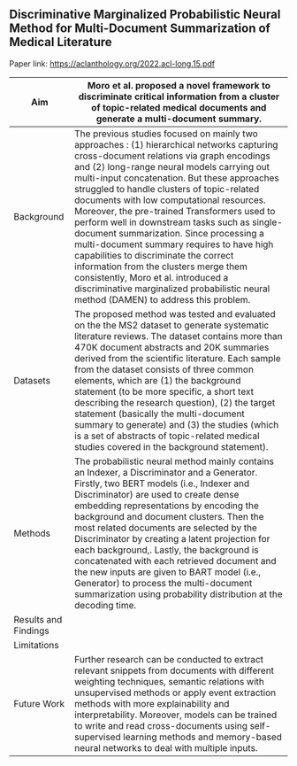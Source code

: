 ## Discriminative Marginalized Probabilistic Neural Method for Multi-Document Summarization of Medical Literature

Paper link: https://aclanthology.org/2022.acl-long.15.pdf

| Aim |  Moro et al. proposed a novel framework to discriminate critical information from a cluster of topic-related medical documents and generate a multi-document summary. | 
| ------- | --- | 
| Background | The previous studies focused on mainly two approaches : (1) hierarchical networks capturing cross-document relations via graph encodings and (2) long-range neural models carrying out multi-input concatenation. But these approaches struggled to handle clusters of topic-related documents with low computational resources. Moreover, the pre-trained Transformers used to perform well in downstream tasks such as single-document summarization. Since processing a multi-document summary requires to have high capabilities to discriminate the correct information from the clusters merge them consistently, Moro et al. introduced a discriminative marginalized probabilistic neural method (DAMEN) to address this problem. | 
| Datasets | The proposed method was tested and evaluated on the the MS2 dataset to generate systematic literature reviews. The dataset contains more than 470K document abstracts and 20K summaries derived from the scientific literature. Each sample from the dataset consists of three common elements, which are (1) the background statement (to be more specific, a short text describing the research question), (2) the target statement (basically the multi-document summary to generate) and (3) the studies (which is a set of abstracts of topic-related medical studies covered in the background statement). | 
| Methods | The probabilistic neural method mainly contains an Indexer, a Discriminator and a Generator. Firstly, two BERT models (i.e., Indexer and Discriminator) are used to create dense embedding representations by encoding the background and document clusters. Then the most related documents are selected by the Discriminator by creating a latent projection for each background,. Lastly, the background is concatenated with each retrieved document and the new inputs are given to BART model (i.e., Generator) to process the multi-document summarization using probability distribution at the decoding time. |  
| Results and Findings|  | 
| Limitations | |  
| Future Work | Further research can be conducted to extract relevant snippets from documents with different weighting techniques, semantic relations with unsupervised methods or apply event extraction methods with more explainability and interpretability. Moreover, models can be trained to write and read cross-documents using self-supervised learning methods and memory-based neural networks to deal with multiple inputs. | 
